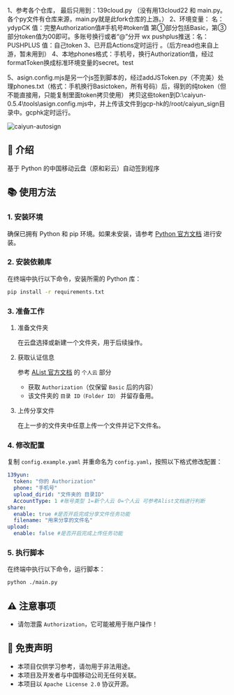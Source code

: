 1、参考各个仓库， 最后只用到：139cloud.py  （没有用13cloud22 和 main.py。 各个py文件有仓库来源，main.py就是此fork仓库的上游。）
2、环境变量：  名：ydypCK   值：完整Authorization值#手机号#token值       第①部分包括Basic，第③部分token值为00即可。多账号换行或者“@”分开
             wx pushplus推送：名：PUSHPLUS  值：自己token
3、已开启Actions定时运行 。（后方read也来自上游，暂未用到）
4、本地phones格式：手机号，换行Authorization值，经过formatToken换成标准环境变量的secret。test


5、asign.config.mjs是另一个js签到脚本的，经过addJSToken.py（不完美）处理phones.txt（格式：手机换行Basictoken，所有号码）后，得到的纯token（但不能直接用，只能复制里面token拷贝使用）
拷贝这些token到D:\caiyun-0.5.4\tools\asign.config.mjs中，并上传该文件到gcp-hk的/root/caiyun_sign目录中。gcphk定时运行。








![caiyun-autosign](https://socialify.git.ci/unify-z/caiyun-autosign/image?description=1&language=1&name=1&owner=1&theme=Auto)
## 📖 介绍
基于 Python 的中国移动云盘（原和彩云）自动签到程序

## 📚 使用方法
### 1. 安装环境
确保已拥有 Python 和 pip 环境。如果未安装，请参考 [Python 官方文档](https://www.python.org/downloads/) 进行安装。

### 2. 安装依赖库
在终端中执行以下命令，安装所需的 Python 库：
```bash
pip install -r requirements.txt
```
### 3. 准备工作
1. 准备文件夹

    在云盘选择或新建一个文件夹，用于后续操作。

2. 获取认证信息

    参考 [AList 官方文档](https://alist.nn.ci/zh/guide/drivers/139.html#%E6%96%B0%E4%B8%AA%E4%BA%BA%E4%BA%91) 的 `个人云` 部分
    - 获取 `Authorization`（仅保留 `Basic` 后的内容）
    - 该文件夹的 `目录 ID（Folder ID）` 并留存备用。

3. 上传分享文件

    在上一步的文件夹中任意上传一个文件并记下文件名。

### 4. 修改配置
复制 `config.example.yaml` 并重命名为 `config.yaml`，按照以下格式修改配置：
```yaml
139yun:
  token: "你的 Authorization"
  phone: "手机号"
  upload_dirid: "文件夹的 目录ID"
  AccountType: 1 #账号类型 1=新个人云 0=个人云 可参考Alist文档进行判断
share:
  enable: true #是否开启完成分享文件任务功能
  filename: "用来分享的文件名"
upload:
  enable: false #是否开启完成上传任务功能
```

### 5. 执行脚本
在终端中执行以下命令，运行脚本：
```bash
python ./main.py
```

## ⚠️ 注意事项
- 请勿泄露 `Authorization`，它可能被用于账户操作！

## 📄 免责声明
- 本项目仅供学习参考，请勿用于非法用途。
- 本项目及开发者与中国移动公司无任何关联。
- 本项目以 `Apache License 2.0` 协议开源。
